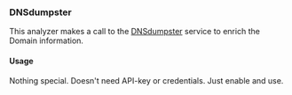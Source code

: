 ### DNSdumpster
This analyzer makes a call to the [DNSdumpster](https://dnsdumpster.com) service to enrich the Domain information.

#### Usage
Nothing special. Doesn't need API-key or credentials. Just enable and use.